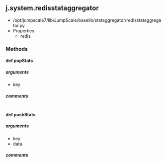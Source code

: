 ## j.system.redisstataggregator

- /opt/jumpscale7/lib/JumpScale/baselib/stataggregator/redisstataggregator.py
- Properties
    - redis

### Methods

#### def popStats 
##### arguments

- key

##### comments

```

```

#### def pushStats 
##### arguments

- key
- data

##### comments

```

```

